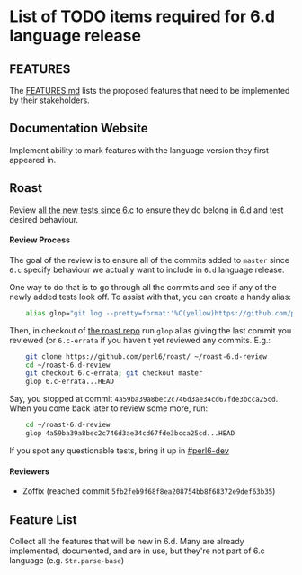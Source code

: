 
# List of TODO items required for 6.d language release

## FEATURES

The [FEATURES.md](FEATURES.md) lists the proposed features that need to be
implemented by their stakeholders.

## Documentation Website

Implement ability to mark features with the language version they first
appeared in.

## Roast

Review [all the new tests since
6.c](https://github.com/perl6/roast/compare/6.c-errata...HEAD) to ensure they
do belong in 6.d and test desired behaviour.

#### Review Process

The goal of the review is to ensure all of the commits added to `master` since
`6.c` specify behaviour we actually want to include in `6.d` language release.

One way to do that is to go through all the commits and see if any of the
newly added tests look off. To assist with that, you can create a handy alias:

```bash
    alias glop="git log --pretty=format:'%C(yellow)https://github.com/perl6/roast/commit/%H | %Cred%ad | %Cgreen%d %Creset%s' --date=short --reverse"
```

Then, in checkout of [the roast repo](https://github.com/perl6/roast/) run
`glop` alias giving the last commit you reviewed (or `6.c-errata` if you
haven't yet reviewed any commits. E.g.:

```bash
    git clone https://github.com/perl6/roast/ ~/roast-6.d-review
    cd ~/roast-6.d-review
    git checkout 6.c-errata; git checkout master
    glop 6.c-errata...HEAD
```

Say, you stopped at commit `4a59ba39a8bec2c746d3ae34cd67fde3bcca25cd`. When
you come back later to review some more, run:

```bash
    cd ~/roast-6.d-review
    glop 4a59ba39a8bec2c746d3ae34cd67fde3bcca25cd...HEAD
```

If you spot any questionable tests, bring it up in
[#perl6-dev](https://webchat.freenode.net/?channels=#perl6-dev)

#### Reviewers

* Zoffix (reached commit `5fb2feb9f68f8ea208754bb8f68372e9def63b35`)

## Feature List

Collect all the features that will be new in 6.d. Many are already implemented,
documented, and are in use, but they're not part of 6.c language
(e.g. `Str.parse-base`)
